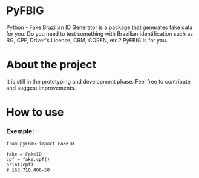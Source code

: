 # PyFBIG
Python - Fake Brazilian ID Generator is a package that generates fake data for you. Do you need to test something with Brazilian identification such as RG, CPF, Driver's License, CRM, COREN, etc.? PyFBIG is for you.

# About the project
It is still in the prototyping and development phase. Feel free to contribute and suggest improvements.

# How to use
### Exemple:

```
from pyFBIG import FakeID

fake = FakeID
cpf = fake.cpf()
print(cpf)
# 163.710.406-50
```
